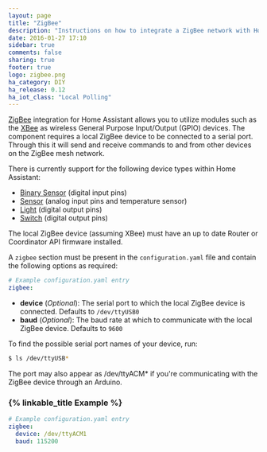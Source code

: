 ```yaml
---
layout: page
title: "ZigBee"
description: "Instructions on how to integrate a ZigBee network with Home Assistant."
date: 2016-01-27 17:10
sidebar: true
comments: false
sharing: true
footer: true
logo: zigbee.png
ha_category: DIY
ha_release: 0.12
ha_iot_class: "Local Polling"
---
```


[ZigBee](http://www.zigbee.org/what-is-zigbee/) integration for Home Assistant allows you to utilize modules such as the [XBee](http://www.digi.com/lp/xbee) as wireless General Purpose Input/Output (GPIO) devices. The component requires a local ZigBee device to be connected to a serial port. Through this it will send and receive commands to and from other devices on the ZigBee mesh network.

There is currently support for the following device types within Home Assistant:

- [Binary Sensor](../binary_sensor.zigbee) (digital input pins)
- [Sensor](../sensor.zigbee) (analog input pins and temperature sensor)
- [Light](../light.zigbee) (digital output pins)
- [Switch](../switch.zigbee) (digital output pins)

The local ZigBee device (assuming XBee) must have an up to date Router or Coordinator API firmware installed.

A `zigbee` section must be present in the `configuration.yaml` file and contain the following options as required:

```yaml
# Example configuration.yaml entry
zigbee:
```

- **device** (*Optional*): The serial port to which the local ZigBee device is connected. Defaults to `/dev/ttyUSB0`
- **baud** (*Optional*): The baud rate at which to communicate with the local ZigBee device. Defaults to `9600`

To find the possible serial port names of your device, run:

```bash
$ ls /dev/ttyUSB*
```

<p class='note'>
The port may also appear as /dev/ttyACM* if you're communicating with the ZigBee device through an Arduino.
</p>

### {% linkable_title Example %}

```yaml
# Example configuration.yaml entry
zigbee:
  device: /dev/ttyACM1
  baud: 115200
```
